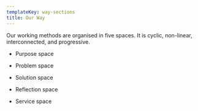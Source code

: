 ```yaml
---
templateKey: way-sections
title: Our Way
---
```


Our working methods are organised in five spaces. It is cyclic, non-linear, interconnected, and progressive.

- Purpose space

- Problem space

- Solution space

- Reflection space

- Service space
